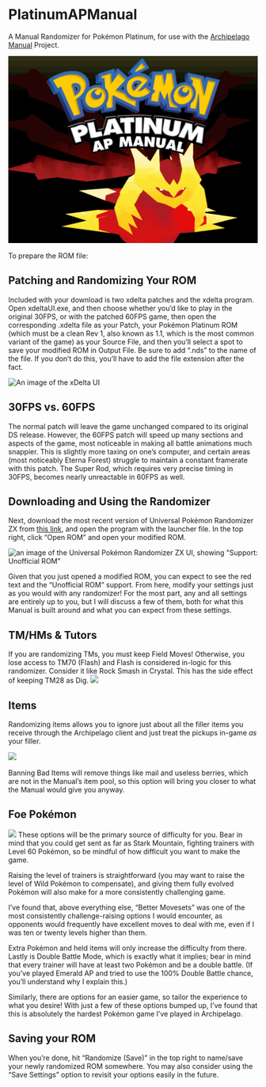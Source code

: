 # PlatinumAPManual
A Manual Randomizer for Pokémon Platinum, for use with the [Archipelago Manual](https://github.com/ManualForArchipelago) Project.

![Giratina from the Platinum title screen, with the Pokémon Platinum logo above it. The logo reads "Pokémon Platinum AP Manual"](https://github.com/Linneus/PlatinumAPManual/blob/main/Giratina_PlatinumManual_Screen.png?raw=true)

To prepare the ROM file:


## Patching and Randomizing Your ROM

Included with your download is two xdelta patches and the xdelta program.
Open xdeltaUI.exe, and then choose whether you’d like to play in the original 30FPS, or with the patched 60FPS game, then open the corresponding .xdelta file as your Patch, your Pokémon Platinum ROM (which must be a clean Rev 1, also known as 1.1, which is the most common variant of the game) as your Source File, and then you’ll select a spot to save your modified ROM in Output File. Be sure to add “.nds” to the name of the file. If you don’t do this, you’ll have to add the file extension after the fact.

![An image of the xDelta UI](https://lh7-rt.googleusercontent.com/docsz/AD_4nXcUjFKWcgVj2IERUmCoOjX-qn6nkTZgdOtJHUErtlpq2kZnp7Cnbx8SFlgkIT-wMIyirVOrTd_uVRcvW_DBI8aq70EgA9Z0KdQFNB7b9RwEH32Az2kS1IoSK0kww2mYw_VQ0rO24pj4s7-Z0yZhaVXJQlDG?key=QmhoNGvKP18WJBxH2sPV0g)

## 30FPS vs. 60FPS

The normal patch will leave the game unchanged compared to its original DS release. However, the 60FPS patch will speed up many sections and aspects of the game, most noticeable in making all battle animations much snappier. This is slightly more taxing on one’s computer, and certain areas (most noticeably Eterna Forest) struggle to maintain a constant framerate with this patch. The Super Rod, which requires very precise timing in 30FPS, becomes nearly unreactable in 60FPS as well.

## Downloading and Using the Randomizer

Next, download the most recent version of Universal Pokémon Randomizer ZX from [this link](https://github.com/Ajarmar/universal-pokemon-randomizer-zx/releases), and open the program with the launcher file. In the top right, click “Open ROM” and open your modified ROM.

![an image of the Universal Pokémon Randomizer ZX UI, showing "Support: Unofficial ROM"](https://lh7-rt.googleusercontent.com/docsz/AD_4nXdYFKFQfgvMwvGgbo9k2qvpq6Ml5RRJI_WBcPipHJXbDgRhXartMlt5mWmQjCgu-6AC6C-MH0wXmEHlskqAokVm5DnlO_QvJzXHupBhlvOdMHJKK2Sr8epyUdAkXsyxyPgpylwrT9rH-bK2ff2uAjr1abE?key=QmhoNGvKP18WJBxH2sPV0g)

Given that you just opened a modified ROM, you can expect to see the red text and the “Unofficial ROM” support. From here, modify your settings just as you would with any randomizer! For the most part, any and all settings are entirely up to you, but I will discuss a few of them, both for what this Manual is built around and what you can expect from these settings.


## TM/HMs & Tutors

If you are randomizing TMs, you must keep Field Moves! Otherwise, you lose access to TM70 (Flash) and Flash is considered in-logic for this randomizer. Consider it like Rock Smash in Crystal. This has the side effect of keeping TM28 as Dig.
![](https://lh7-rt.googleusercontent.com/docsz/AD_4nXepAylS737ZsQsfB5k91BzSHxIqmaYZw4qeU3isu50Aq5nTDltf3TKxZ0DI1oo6GSb1lYb60G5LbVja1IZSCXj_R2IPCXFmUGrDPTUm0xvprO_vcfycxlmMj1X7itVqblwOXCCmn7rjt0HBBgCT-Xq7HrrL?key=QmhoNGvKP18WJBxH2sPV0g)

## Items

Randomizing items allows you to ignore just about all the filler items you receive through the Archipelago client and just treat the pickups in-game *as* your filler.

![](https://lh7-rt.googleusercontent.com/docsz/AD_4nXfPFucqGjpDGnRr20DZFAlYrbK3naEbsRlo_pflgNUtzSCVykoqHOa_y0yk-Hd5ch5ZELBGqkcDmzuP0t1_6y7jGSW9K5YW24JDa2Lk6Cseg7Ktx8YQqSBj7sh-PppvNe1gqHQk80fbNSVWlQkJaaJzMpcf?key=QmhoNGvKP18WJBxH2sPV0g)

Banning Bad Items will remove things like mail and useless berries, which are not in the Manual’s item pool, so this option will bring you closer to what the Manual would give you anyway.

## Foe Pokémon

![](https://lh7-rt.googleusercontent.com/docsz/AD_4nXfvc2Rx79Msajo_wYHefg5Ix6qDFlRCdboMD4dF0VTBkE3-pzI3CT4oWIXS4uhfgXDfqoFNERY7rh7aERDuCwCFFdA8yXT_Ln2hGBrj4viAmJgn2Runhn9MisdFXZLhVlF2DfiCTNlYV0hLGjBasoStT9ei?key=QmhoNGvKP18WJBxH2sPV0g)
These options will be the primary source of difficulty for you. Bear in mind that you could get sent as far as Stark Mountain, fighting trainers with Level 60 Pokémon, so be mindful of how difficult you want to make the game.

Raising the level of trainers is straightforward (you may want to raise the level of Wild Pokémon to compensate), and giving them fully evolved Pokémon will also make for a more consistently challenging game.

I’ve found that, above everything else, “Better Movesets” was one of the most consistently challenge-raising options I would encounter, as opponents would frequently have excellent moves to deal with me, even if I was ten or twenty levels higher than them.

Extra Pokémon and held items will only increase the difficulty from there. Lastly is Double Battle Mode, which is exactly what it implies; bear in mind that every trainer will have at least two Pokémon and be a double battle. (If you’ve played Emerald AP and tried to use the 100% Double Battle chance, you’ll understand why I explain this.)

Similarly, there are options for an easier game, so tailor the experience to what you desire! With just a few of these options bumped up, I’ve found that this is absolutely the hardest Pokémon game I’ve played in Archipelago.

## Saving your ROM

When you’re done, hit “Randomize (Save)” in the top right to name/save your newly randomized ROM somewhere. You may also consider using the “Save Settings” option to revisit your options easily in the future.
